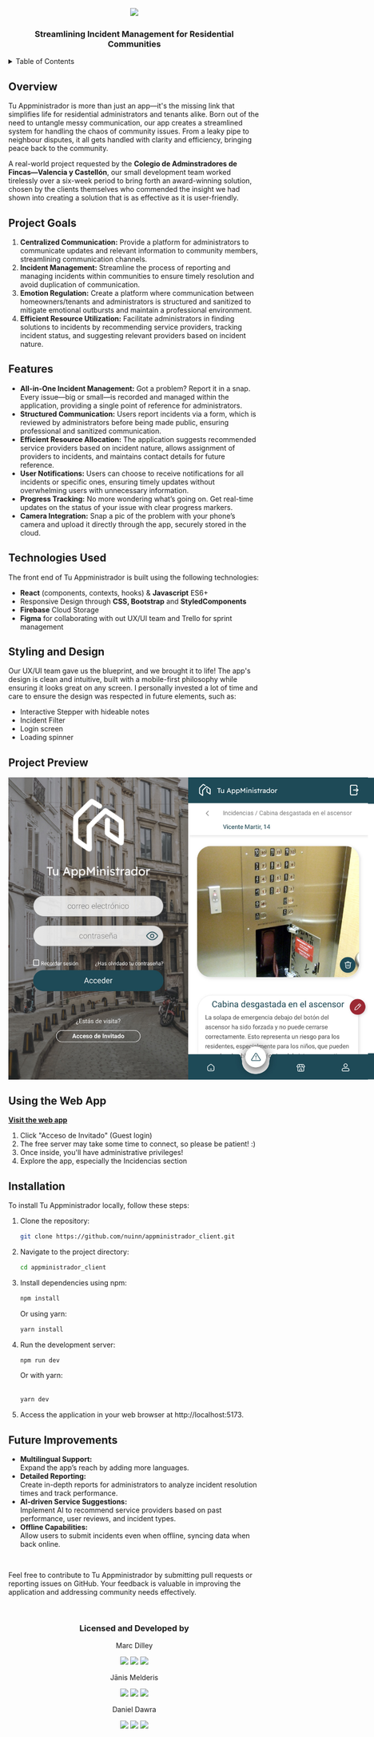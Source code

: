 <p align="center"><img src="https://firebasestorage.googleapis.com/v0/b/appministrador.appspot.com/o/transparentGreenLogoBrand.png?alt=media&token=3af820a2-a290-478e-a6ee-0132b34b51db"></p>

<h3 align="center">Streamlining Incident Management for Residential Communities</h3>

<details>
  <summary>Table of Contents</summary>
  <ol>
    <li><a href="#overview">Overview</a></li>
      <li><a href="#project-goals">Project Goals</a></li>
      <li><a href="#features">Features</a></li>
      <li><a href="#technologies-used">Technologies Used</a></li>
      <li><a href="#styling-and-design">Styling and Design</a></li>
    <li><a href="project-preview">Project Preview</a></li>
    <li><a href="#using-the-web-app">Using the Web app</a></li>
       <li><a href="#installation">Installation</a></li>
    <li><a href="#future-improvements">Future Improvements</a></li>
  </ol>
</details>

## Overview

Tu Appministrador is more than just an app—it's the missing link that simplifies life for residential administrators and tenants alike. Born out of the need to untangle messy communication, our app creates a streamlined system for handling the chaos of community issues. From a leaky pipe to neighbour disputes, it all gets handled with clarity and efficiency, bringing peace back to the community.

A real-world project requested by the <strong>Colegio de Adminstradores de Fincas—Valencia y Castellón</strong>, our small development team worked tirelessly over a six-week period to bring forth an award-winning solution, chosen by the clients themselves who commended the insight we had shown into creating a solution that is as effective as it is user-friendly.


## Project Goals

<ol>
  <li><strong>Centralized Communication:</strong> Provide a platform for administrators to communicate updates and relevant information to community members, streamlining communication channels.

  <li><strong>Incident Management:</strong> Streamline the process of reporting and managing incidents within communities to ensure timely resolution and avoid duplication of communication.

  <li><strong>Emotion Regulation:</strong> Create a platform where communication between homeowners/tenants and administrators is structured and sanitized to mitigate emotional outbursts and maintain a professional environment.

<li><strong>Efficient Resource Utilization:</strong> Facilitate administrators in finding solutions to incidents by recommending service providers, tracking incident status, and suggesting relevant providers based on incident nature.
</ol>

## Features

<ul>
  <li><strong>All-in-One Incident Management:</strong> Got a problem? Report it in a snap. Every issue—big or small—is recorded and managed within the application, providing a single point of reference for administrators.
  <li><strong>Structured Communication:</strong> Users report incidents via a form, which is reviewed by administrators before being made public, ensuring professional and sanitized communication.
<li><strong>Efficient Resource Allocation:</strong> The application suggests recommended service providers based on incident nature, allows assignment of providers to incidents, and maintains contact details for future reference.
<li><strong>User Notifications:</strong> Users can choose to receive notifications for all incidents or specific ones, ensuring timely updates without overwhelming users with unnecessary information.
<li><strong>Progress Tracking:</strong> No more wondering what’s going on. Get real-time updates on the status of your issue with clear progress markers.
<li><strong>Camera Integration:</strong> Snap a pic of the problem with your phone’s camera and upload it directly through the app, securely stored in the cloud.</li>
</ul>

## Technologies Used

The front end of Tu Appministrador is built using the following technologies:

<ul>
<li><strong>React</strong> (components, contexts, hooks) & <strong>Javascript</strong> ES6+
  <img src"https://img.shields.io/badge/React-20232A?style=for-the-badge&logo=react&logoColor=61DAFB">
<li>Responsive Design through <strong>CSS, Bootstrap</strong> and <strong>StyledComponents</strong>
  <li><strong>Firebase</strong> Cloud Storage</li>
  <li><strong>Figma</strong> for collaborating with out UX/UI team and Trello for sprint management</li>
</ul>

## Styling and Design

Our UX/UI team gave us the blueprint, and we brought it to life! The app's design is clean and intuitive, built with a mobile-first philosophy while ensuring it looks great on any screen. I personally invested a lot of time and care to ensure the design was respected in future elements, such as:
<ul>
  <li>Interactive Stepper with hideable notes</li>
  <li>Incident Filter</li>
  <li>Login screen</li>
  <li>Loading spinner</li>
</ul>

## Project Preview
<div style="display: flex">
<img src="./screengrabs/IMG_4310.jpg" width="360px">
<img src="./screengrabs/IMG_4311.jpg" width="360px">
<img src="./screengrabs/IMG_4308.jpg" width="360px">
<img src="./screengrabs/IMG_4309.jpg" width="360px">
</div>

## Using the Web App
<a href="tuappministrador.vercel.app"><strong>Visit the web app</strong></a>
<ol>
<li>Click "Acceso de Invitado" (Guest login)
<li>The free server may take some time to connect, so please be patient! :)
<li>Once inside, you'll have administrative privileges!
<li>Explore the app, especially the Incidencias section
</ol>

## Installation
To install Tu Appministrador locally, follow these steps:

<ol>
<li>Clone the repository:
  
```bash
git clone https://github.com/nuinn/appministrador_client.git
```
<li>Navigate to the project directory:
  
```bash
cd appministrador_client
```
<li>Install dependencies using npm:

```bash
npm install
```
Or using yarn:

```bash
yarn install
```
<li>Run the development server:

```bash
npm run dev
```
Or with yarn:

```bash

yarn dev
```
<li>Access the application in your web browser at http://localhost:5173.
</ol>

## Future Improvements
<ul>
  <li><strong>Multilingual Support:</strong></li> Expand the app’s reach by adding more languages.
  <li><strong>Detailed Reporting:</strong></li> Create in-depth reports for administrators to analyze incident resolution times and track performance.
  <li><strong>AI-driven Service Suggestions:</strong></li> Implement AI to recommend service providers based on past performance, user reviews, and incident types.
  <li><strong>Offline Capabilities:</strong></li>Allow users to submit incidents even when offline, syncing data when back online.
</ul>

<br>

Feel free to contribute to Tu Appministrador by submitting pull requests or reporting issues on GitHub. Your feedback is valuable in improving the application and addressing community needs effectively.

<br>

<h3 align="center">Licensed and Developed by</h3>

<p align="center">Marc Dilley</p>
<p align="center">
<a href = "mailto:marcdilley@gmail.com"><img src="https://img.shields.io/badge/-Gmail-%23333?style=for-the-badge&logo=gmail&logoColor=white" target="_blank"></a>
    <a href="https://www.linkedin.com/in/marc-dilley-288407a1/" target="_blank"><img src="https://img.shields.io/badge/-LinkedIn-%230077B5?style=for-the-badge&logo=linkedin&logoColor=white" target="_blank"></a> 
  <a href="https://github.com/nuinn/"><img src="https://img.shields.io/badge/GitHub-100000?style=for-the-badge&logo=github&logoColor=white"></a>
</p>
<p align="center">Jānis Melderis</p>
<p align="center">
<a href = "mailto:jaanmeld@gmail.com"><img src="https://img.shields.io/badge/-Gmail-%23333?style=for-the-badge&logo=gmail&logoColor=white" target="_blank"></a>
    <a href="https://www.linkedin.com/in/jm-24095226/" target="_blank"><img src="https://img.shields.io/badge/-LinkedIn-%230077B5?style=for-the-badge&logo=linkedin&logoColor=white" target="_blank"></a> 
  <a href="https://github.com/jaanmeld"><img src="https://img.shields.io/badge/GitHub-100000?style=for-the-badge&logo=github&logoColor=white"></a>
</p>
<p align="center">Daniel Dawra</p>
<p align="center">
<a href = "mailto:Dawra.daniel@gmail.com"><img src="https://img.shields.io/badge/-Gmail-%23333?style=for-the-badge&logo=gmail&logoColor=white" target="_blank"></a>
    <a href="https://www.linkedin.com/in/jm-24095226/](https://www.linkedin.com/in/daniel-dawra-944465167/?utm_source=share&utm_campaign=share_via&utm_content=profile&utm_medium=ios_app)" target="_blank"><img src="https://img.shields.io/badge/-LinkedIn-%230077B5?style=for-the-badge&logo=linkedin&logoColor=white" target="_blank"></a> 
  <a href="https://github.com/danielDAWRA"><img src="https://img.shields.io/badge/GitHub-100000?style=for-the-badge&logo=github&logoColor=white"></a>
</p>
